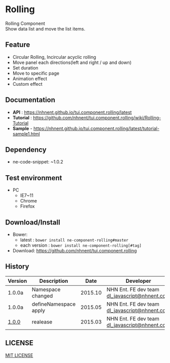Rolling
===============
Rolling Component<br>Show data list and move the list items.

## Feature
* Circular Rolling, Incircular acyclic rolling
* Move panel each directions(left and right / up and down)
* Set duration
* Move to specific page
* Animation effect
* Custom effect

## Documentation
* **API** : https://nhnent.github.io/tui.component.rolling/latest
* **Tutorial** : https://github.com/nhnent/tui.component.rolling/wiki/Rolling-Tutorial
* **Sample** - https://nhnent.github.io/tui.component.rolling/latest/tutorial-sample1.html




## Dependency
* ne-code-snippet: ~1.0.2

## Test environment
* PC
	* IE7~11
	* Chrome
	* Firefox


## Download/Install
* Bower:
   * latest : `bower install ne-component-rolling#master`
   * each version : `bower install ne-component-rolling[#tag]`
* Download: https://github.com/nhnent/tui.component.rolling

## History
| Version | Description | Date | Developer |
| ---- | ---- | ---- | ---- |
| 1.0.0a | Namespace changed | 2015.10 | NHN Ent. FE dev team <dl_javascript@nhnent.com> |
| 1.0.0a | defineNamespace apply | 2015.05 | NHN Ent. FE dev team <dl_javascript@nhnent.com> |
| <a href="https://github.nhnent.com/pages/tui.component.rolling/1.0.0">1.0.0</a> | realease | 2015.03 | NHN Ent. FE dev team <dl_javascript@nhnent.com> |

## LICENSE
[MIT LICENSE](LICENSE)
